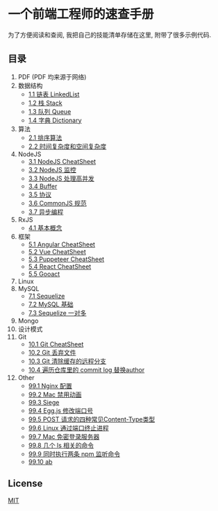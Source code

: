 # 一个前端工程师的速查手册
为了方便阅读和查阅, 我把自己的技能清单存储在这里, 附带了很多示例代码.

## 目录
1. PDF (PDF 均来源于网络)
1. 数据结构
    + [1.1 链表 LinkedList](./1.%20数据结构/1.1%20链表%20LinkedList.md)
    + [1.2 栈 Stack](./1.%20数据结构/1.2%20栈%20Stack.md)
    + [1.3 队列 Queue](./1.%20数据结构/1.3%20队列%20Queue.md)
    + [1.4 字典 Dictionary](./1.%20数据结构/1.4%20字典%20Dictionary.md)
1. 算法
    + [2.1 排序算法](./2.%20算法/2.1%20排序算法.md)
    + [2.2 时间复杂度和空间复杂度](./2.%20算法/2.2%20时间复杂度和空间复杂度.md)
1. NodeJS
    + [3.1 NodeJS CheatSheet](./3.%20NodeJS/3.1%20NodeJS%20CheatSheet.md)
    + [3.2 NodeJS 监控](./3.%20NodeJS/3.2%20NodeJS%20监控.md)
    + [3.3 NodeJS 处理高并发](./3.%20NodeJS/3.3%20NodeJS%20处理高并发.md)
    + [3.4 Buffer](./3.%20NodeJS/3.4%20Buffer.md)
    + [3.5 协议](./3.%20NodeJS/3.5%20协议.md)
    + [3.6 CommonJS 规范](./3.%20NodeJS/3.6%20CommonJS.md)
    + [3.7 异步编程](./3.%20NodeJS/3.7%20异步编程.md)
1. RxJS
    + [4.1 基本概念](./4.%20RxJS/4.1%20基本概念.md)
1. 框架
    + [5.1 Angular CheatSheet](./5.%20框架/5.1%20Angular%20CheatSheet.md)
    + [5.2 Vue CheatSheet](./5.%20框架/5.2%20Vue%20CheatSheet.md)
    + [5.3 Puppeteer CheatSheet](./5.%20框架/5.3%20Puppeteer%20CheatSheet.md)
    + [5.4 React CheatSheet](./5.%20框架/5.4%20React%20CheatSheet.md)
    + [5.5 Gooact](./5.%20框架/5.5%20Gooact.md)
1. Linux
1. MySQL
    + [7.1 Sequelize](./7.%20MySQL/7.1%20Sequelize.md)
    + [7.2 MySQL 基础](./7.%20MySQL/7.2%20MySQL%20基础.md)
    + [7.3 Sequelize 一对多](./7.%20MySQL/7.3%20Sequelize%20一对多.md)
1. Mongo
1. 设计模式
1. Git
    + [10.1 Git CheatSheet](./10.%20Git/10.1%20Git%20CheatSheet.md)
    + [10.2 Git 丢弃文件](./10.%20Git/10.2%20Git%20丢弃文件.md)
    + [10.3 Git 清除缓存的远程分支](./10.%20Git/10.3%20Git%20清除缓存的远程分支.md)
    + [10.4 遍历仓库里的 commit log 替换author](./10.%20Git/10.4%20遍历仓库里的%20commit%20log%20替换author.md)
1. Other
    + [99.1 Nginx 配置](./99.%20Other/99.1%20Nginx%20配置.md)
    + [99.2 Mac 禁用动画](./99.%20Other/99.2%20Mac%20禁用动画.md)
    + [99.3 Siege](./99.%20Other/99.3%20Siege.md)
    + [99.4 Egg.js 修改端口号](./99.%20Other/99.4%20Egg.js%20修改端口号.md)
    + [99.5 POST 请求的四种常见Content-Type类型](./99.%20Other/99.5%20POST%20请求的四种常见Content-Type类型.md)
    + [99.6 Linux 通过端口终止进程](./99.%20Other/99.6%20Linux%20通过端口终止进程.md)
    + [99.7 Mac 免密登录服务器](./99.%20Other/99.7%20Mac%20免密登录服务器.md)
    + [99.8 几个 ls 相关的命令](./99.%20Other/99.8%20几个%20ls%20相关的命令.md)
    + [99.9 同时执行两条 npm 监听命令](./99.%20Other/99.9%20同时执行两条%20npm%20监听命令.md)
    + [99.10 ab](./99.%20Other/99.10%20ab.md)
    

## License
[MIT](./LICENSE)
